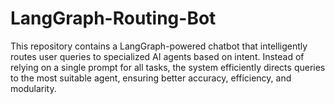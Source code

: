 # LangGraph-Routing-Bot
This repository contains a LangGraph-powered chatbot that intelligently routes user queries to specialized AI agents based on intent. Instead of relying on a single prompt for all tasks, the system efficiently directs queries to the most suitable agent, ensuring better accuracy, efficiency, and modularity.

